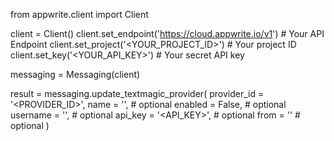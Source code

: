from appwrite.client import Client

client = Client()
client.set_endpoint('https://cloud.appwrite.io/v1') # Your API Endpoint
client.set_project('<YOUR_PROJECT_ID>') # Your project ID
client.set_key('<YOUR_API_KEY>') # Your secret API key

messaging = Messaging(client)

result = messaging.update_textmagic_provider(
    provider_id = '<PROVIDER_ID>',
    name = '<NAME>', # optional
    enabled = False, # optional
    username = '<USERNAME>', # optional
    api_key = '<API_KEY>', # optional
    from = '<FROM>' # optional
)
